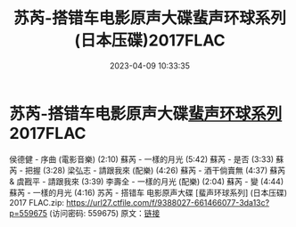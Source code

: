 ﻿---
title: 苏芮-搭错车电影原声大碟蜚声环球系列(日本压碟)2017FLAC
date: 2023-04-09 10:33:35
categories: WAV车载音乐、镜像
tags: 华语中文
---
# 苏芮-搭错车电影原声大碟[蜚声环球系列](日本压碟)2017FLAC

侯德健 - 序曲 (電影音樂) (2:10)
蘇芮 - 一樣的月光 (5:42)
蘇芮 - 是否 (3:33)
蘇芮 - 把握 (3:28)
梁弘志 - 請跟我來 (配樂) (4:26)
蘇芮 - 酒干倘賣無 (4:37)
蘇芮 & 虞戡平 - 請跟我來 (3:39)
李壽全 - 一樣的月光 (配樂) (2:04)
蘇芮 - 變 (4:44)
蘇芮 - 一樣的月光 (4:16)
苏芮 - 搭错车 电影原声大碟 [蜚声环球系列] (日本压碟) 2017 FLAC.zip: https://url27.ctfile.com/f/9388027-661466077-3da13c?p=559675
(访问密码: 559675)
原文：[链接](https://blog.sina.com.cn/s/blog_1647c7e76010311de.html)